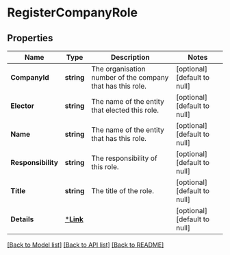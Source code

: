 # RegisterCompanyRole

## Properties
Name | Type | Description | Notes
------------ | ------------- | ------------- | -------------
**CompanyId** | **string** | The organisation number of the company that has this role. | [optional] [default to null]
**Elector** | **string** | The name of the entity that elected this role. | [optional] [default to null]
**Name** | **string** | The name of the entity that has this role. | [optional] [default to null]
**Responsibility** | **string** | The responsibility of this role. | [optional] [default to null]
**Title** | **string** | The title of the role. | [optional] [default to null]
**Details** | [***Link**](Link.md) |  | [optional] [default to null]

[[Back to Model list]](../README.md#documentation-for-models) [[Back to API list]](../README.md#documentation-for-api-endpoints) [[Back to README]](../README.md)

